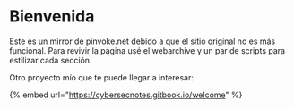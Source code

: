 # Bienvenida

Este es un mirror de pinvoke.net debido a que el sitio original no es más funcional. Para revivir la página usé el webarchive y un par de scripts para estilizar cada sección.&#x20;





Otro proyecto mío que te puede llegar a interesar:&#x20;

{% embed url="https://cybersecnotes.gitbook.io/welcome" %}
